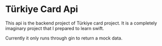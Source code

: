 # Türkiye Card Api

This api is the backend project of Türkiye card project. It is a completely imaginary project that I prepared to learn swift.

Currently it only runs through gin to return a mock data.
